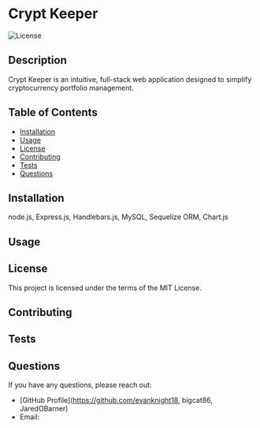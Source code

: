 
# Crypt Keeper

![License](https://img.shields.io/badge/License-MIT-blue.svg)

## Description

Crypt Keeper is an intuitive, full-stack web application designed to simplify cryptocurrency portfolio management. 

## Table of Contents

- [Installation](#installation)
- [Usage](#usage)
- [License](#license)
- [Contributing](#contributing)
- [Tests](#tests)
- [Questions](#questions)

## Installation

node.js, Express.js, Handlebars.js, MySQL, Sequelize ORM, Chart.js

## Usage



## License

This project is licensed under the terms of the MIT License.

## Contributing



## Tests



## Questions

If you have any questions, please reach out:

- [GitHub Profile](https://github.com/evanknight18, bigcat86, JaredOBarner)
- Email: 
